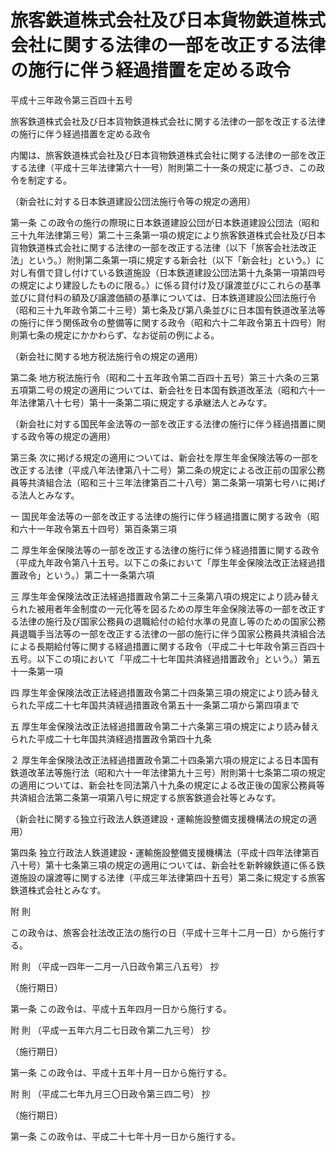 # 旅客鉄道株式会社及び日本貨物鉄道株式会社に関する法律の一部を改正する法律の施行に伴う経過措置を定める政令

平成十三年政令第三百四十五号

旅客鉄道株式会社及び日本貨物鉄道株式会社に関する法律の一部を改正する法律の施行に伴う経過措置を定める政令

内閣は、旅客鉄道株式会社及び日本貨物鉄道株式会社に関する法律の一部を改正する法律（平成十三年法律第六十一号）附則第二十一条の規定に基づき、この政令を制定する。

（新会社に対する日本鉄道建設公団法施行令等の規定の適用）

第一条 この政令の施行の際現に日本鉄道建設公団が日本鉄道建設公団法（昭和三十九年法律第三号）第二十三条第一項の規定により旅客鉄道株式会社及び日本貨物鉄道株式会社に関する法律の一部を改正する法律（以下「旅客会社法改正法」という。）附則第二条第一項に規定する新会社（以下「新会社」という。）に対し有償で貸し付けている鉄道施設（日本鉄道建設公団法第十九条第一項第四号の規定により建設したものに限る。）に係る貸付け及び譲渡並びにこれらの基準並びに貸付料の額及び譲渡価額の基準については、日本鉄道建設公団法施行令（昭和三十九年政令第二十三号）第七条及び第八条並びに日本国有鉄道改革法等の施行に伴う関係政令の整備等に関する政令（昭和六十二年政令第五十四号）附則第七条の規定にかかわらず、なお従前の例による。

（新会社に関する地方税法施行令の規定の適用）

第二条 地方税法施行令（昭和二十五年政令第二百四十五号）第三十六条の三第五項第二号の規定の適用については、新会社を日本国有鉄道改革法（昭和六十一年法律第八十七号）第十一条第二項に規定する承継法人とみなす。

（新会社に対する国民年金法等の一部を改正する法律の施行に伴う経過措置に関する政令等の規定の適用）

第三条 次に掲げる規定の適用については、新会社を厚生年金保険法等の一部を改正する法律（平成八年法律第八十二号）第二条の規定による改正前の国家公務員等共済組合法（昭和三十三年法律第百二十八号）第二条第一項第七号ハに掲げる法人とみなす。

一 国民年金法等の一部を改正する法律の施行に伴う経過措置に関する政令（昭和六十一年政令第五十四号）第百条第三項

二 厚生年金保険法等の一部を改正する法律の施行に伴う経過措置に関する政令（平成九年政令第八十五号。以下この条において「厚生年金保険法改正法経過措置政令」という。）第二十一条第六項

三 厚生年金保険法改正法経過措置政令第二十三条第八項の規定により読み替えられた被用者年金制度の一元化等を図るための厚生年金保険法等の一部を改正する法律の施行及び国家公務員の退職給付の給付水準の見直し等のための国家公務員退職手当法等の一部を改正する法律の一部の施行に伴う国家公務員共済組合法による長期給付等に関する経過措置に関する政令（平成二十七年政令第三百四十五号。以下この項において「平成二十七年国共済経過措置政令」という。）第五十一条第一項

四 厚生年金保険法改正法経過措置政令第二十四条第三項の規定により読み替えられた平成二十七年国共済経過措置政令第五十一条第二項から第四項まで

五 厚生年金保険法改正法経過措置政令第二十六条第三項の規定により読み替えられた平成二十七年国共済経過措置政令第四十九条

２ 厚生年金保険法改正法経過措置政令第二十四条第六項の規定による日本国有鉄道改革法等施行法（昭和六十一年法律第九十三号）附則第十七条第二項の規定の適用については、新会社を同法第八十九条の規定による改正後の国家公務員等共済組合法第二条第一項第八号に規定する旅客鉄道会社等とみなす。

（新会社に関する独立行政法人鉄道建設・運輸施設整備支援機構法の規定の適用）

第四条 独立行政法人鉄道建設・運輸施設整備支援機構法（平成十四年法律第百八十号）第十七条第三項の規定の適用については、新会社を新幹線鉄道に係る鉄道施設の譲渡等に関する法律（平成三年法律第四十五号）第二条に規定する旅客鉄道株式会社とみなす。

附 則

この政令は、旅客会社法改正法の施行の日（平成十三年十二月一日）から施行する。

附 則 （平成一四年一二月一八日政令第三八五号） 抄

（施行期日）

第一条 この政令は、平成十五年四月一日から施行する。

附 則 （平成一五年六月二七日政令第二九三号） 抄

（施行期日）

第一条 この政令は、平成十五年十月一日から施行する。

附 則 （平成二七年九月三〇日政令第三四二号） 抄

（施行期日）

第一条 この政令は、平成二十七年十月一日から施行する。
